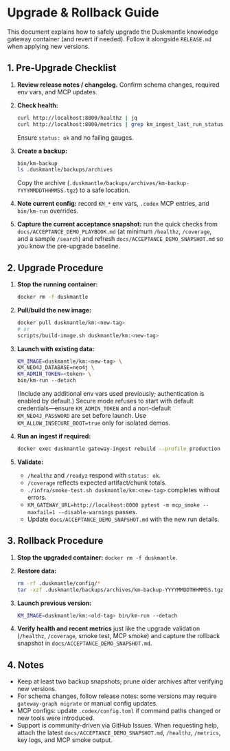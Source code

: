 # Upgrade & Rollback Guide

This document explains how to safely upgrade the Duskmantle knowledge gateway container (and revert if needed). Follow it alongside `RELEASE.md` when applying new versions.

## 1. Pre-Upgrade Checklist

1. **Review release notes / changelog.** Confirm schema changes, required env vars, and MCP updates.
2. **Check health:**

   ```bash
   curl http://localhost:8000/healthz | jq
   curl http://localhost:8000/metrics | grep km_ingest_last_run_status
   ```

   Ensure `status: ok` and no failing gauges.
3. **Create a backup:**

   ```bash
   bin/km-backup
   ls .duskmantle/backups/archives
   ```

   Copy the archive (`.duskmantle/backups/archives/km-backup-YYYYMMDDTHHMMSS.tgz`) to a safe location.
4. **Note current config:** record `KM_*` env vars, `.codex` MCP entries, and `bin/km-run` overrides.
5. **Capture the current acceptance snapshot:** run the quick checks from `docs/ACCEPTANCE_DEMO_PLAYBOOK.md` (at minimum `/healthz`, `/coverage`, and a sample `/search`) and refresh `docs/ACCEPTANCE_DEMO_SNAPSHOT.md` so you know the pre-upgrade baseline.

## 2. Upgrade Procedure

1. **Stop the running container:**

   ```bash
   docker rm -f duskmantle
   ```

2. **Pull/build the new image:**

   ```bash
   docker pull duskmantle/km:<new-tag>
   # or
   scripts/build-image.sh duskmantle/km:<new-tag>
   ```

3. **Launch with existing data:**

   ```bash
   KM_IMAGE=duskmantle/km:<new-tag> \
   KM_NEO4J_DATABASE=neo4j \
   KM_ADMIN_TOKEN=<token> \
   bin/km-run --detach
   ```

   (Include any additional env vars used previously; authentication is enabled by default.) Secure mode refuses to start with default credentials—ensure `KM_ADMIN_TOKEN` and a non-default `KM_NEO4J_PASSWORD` are set before launch. Use `KM_ALLOW_INSECURE_BOOT=true` only for isolated demos.
4. **Run an ingest if required:**

   ```bash
   docker exec duskmantle gateway-ingest rebuild --profile production
   ```

5. **Validate:**
   - `/healthz` and `/readyz` respond with `status: ok`.
   - `/coverage` reflects expected artifact/chunk totals.
   - `./infra/smoke-test.sh duskmantle/km:<new-tag>` completes without errors.
   - `KM_GATEWAY_URL=http://localhost:8000 pytest -m mcp_smoke --maxfail=1 --disable-warnings` passes.
   - Update `docs/ACCEPTANCE_DEMO_SNAPSHOT.md` with the new run details.

## 3. Rollback Procedure

1. **Stop the upgraded container:** `docker rm -f duskmantle`.
2. **Restore data:**

   ```bash
   rm -rf .duskmantle/config/*
   tar -xzf .duskmantle/backups/archives/km-backup-YYYYMMDDTHHMMSS.tgz -C .duskmantle/config
   ```

3. **Launch previous version:**

   ```bash
   KM_IMAGE=duskmantle/km:<old-tag> bin/km-run --detach
   ```

4. **Verify health and recent metrics** just like the upgrade validation (`/healthz`, `/coverage`, smoke test, MCP smoke) and capture the rollback snapshot in `docs/ACCEPTANCE_DEMO_SNAPSHOT.md`.

## 4. Notes

- Keep at least two backup snapshots; prune older archives after verifying new versions.
- For schema changes, follow release notes: some versions may require `gateway-graph migrate` or manual config updates.
- MCP configs: update `.codex/config.toml` if command paths changed or new tools were introduced.
- Support is community-driven via GitHub Issues. When requesting help, attach the latest `docs/ACCEPTANCE_DEMO_SNAPSHOT.md`, `/healthz`, `/metrics`, key logs, and MCP smoke output.
